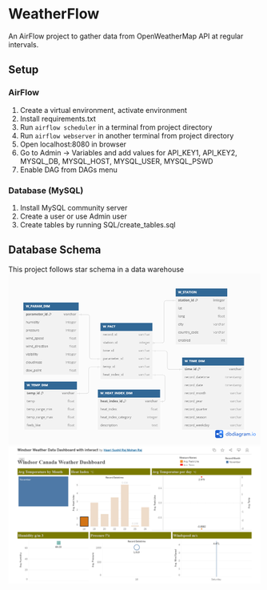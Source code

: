 # WeatherFlow

An AirFlow project to gather data from OpenWeatherMap API at regular intervals.

## Setup

### AirFlow
1. Create a virtual environment, activate environment
2. Install requirements.txt
3. Run `airflow scheduler` in a terminal from project directory
4. Run `airflow webserver` in another terminal from project directory
5. Open localhost:8080 in browser
6. Go to Admin -> Variables and add values for API_KEY1, API_KEY2, MYSQL_DB, MYSQL_HOST, MYSQL_USER, MYSQL_PSWD
7. Enable DAG from DAGs menu

### Database (MySQL)

1. Install MySQL community server
2. Create a user or use Admin user
3. Create tables by running SQL/create_tables.sql

## Database Schema

This project follows star schema in a data warehouse
![Database Schema](./SQL/db_schema.png)
![Database Schema](./SQL/Dashboard.png)
